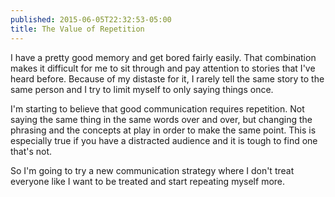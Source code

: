 ```yaml
---
published: 2015-06-05T22:32:53-05:00
title: The Value of Repetition
---
```

I have a pretty good memory and get bored fairly easily. That combination makes it difficult for me to sit through and pay attention to stories that I've heard before. Because of my distaste for it, I rarely tell the same story to the same person and I try to limit myself to only saying things once.

I'm starting to believe that good communication requires repetition. Not saying the same thing in the same words over and over, but changing the phrasing and the concepts at play in order to make the same point. This is especially true if you have a distracted audience and it is tough to find one that's not.

So I'm going to try a new communication strategy where I don't treat everyone like I want to be treated and start repeating myself more.